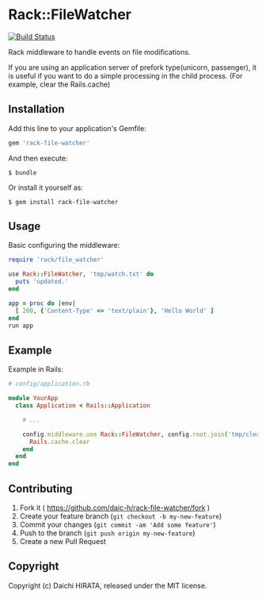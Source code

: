 # Rack::FileWatcher

[![Build Status](https://travis-ci.org/daic-h/rack-file-watcher.svg?branch=master)](https://travis-ci.org/daic-h/rack-file-watcher)


Rack middleware to handle events on file modifications.

If you are using an application server of prefork type(unicorn, passenger), it is useful if you want to do a simple processing in the child process. (For example, clear the Rails.cache)

## Installation

Add this line to your application's Gemfile:

```ruby
gem 'rack-file-watcher'
```

And then execute:

    $ bundle

Or install it yourself as:

    $ gem install rack-file-watcher

## Usage

Basic configuring the middleware:

```ruby
require 'rack/file_watcher'

use Rack::FileWatcher, 'tmp/watch.txt' do
  puts 'updated.'
end

app = proc do |env|
  [ 200, {'Content-Type' => 'text/plain'}, 'Hello World' ]
end
run app
```

## Example

Example in Rails:

```ruby
# config/application.rb

module YourApp
  class Application < Rails::Application

    # ...

    config.middleware.use Rack::FileWatcher, config.root.join('tmp/clear_cache.txt') do
      Rails.cache.clear
    end
  end
end

```

## Contributing

1. Fork it ( https://github.com/daic-h/rack-file-watcher/fork )
2. Create your feature branch (`git checkout -b my-new-feature`)
3. Commit your changes (`git commit -am 'Add some feature'`)
4. Push to the branch (`git push origin my-new-feature`)
5. Create a new Pull Request

## Copyright

Copyright (c) Daichi HIRATA, released under the MIT license.
